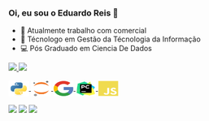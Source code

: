 ### Oi, eu sou o Eduardo Reis 👋


- 💼 Atualmente trabalho com comercial
- 📖 Técnologo em Gestão da Técnologia da Informação 
- 💻 Pós Graduado em Ciencia De Dados

<div>
  <a href="https://github.com/eduaroreis95">
  <img height="180em" src="https://github-readme-stats.vercel.app/api?username=eduardoreis95&show_icons=true&theme=tokyonight&include_all_commits=true&count_private=true"/>
  <img height="180em" src="https://github-readme-stats.vercel.app/api/top-langs/?username=eduardoreis95&layout=compact&langs_count=7&theme=tokyonight"/>
</div>
  
<div style="display: inline_block"><br>
  <img align="center" alt="Rafa-Python" height="30" width="40" src="https://raw.githubusercontent.com/devicons/devicon/master/icons/python/python-original.svg">
    <img align="center" alt="Rafa-Python" height="30" width="40" src="https://raw.githubusercontent.com/devicons/devicon/00f02ef57fb7601fd1ddcc2fe6fe670fef3ae3e4/icons/jupyter/jupyter-original.svg">
  
   <img align="center" alt="Rafa-Python" height="30" width="40" src="https://raw.githubusercontent.com/devicons/devicon/00f02ef57fb7601fd1ddcc2fe6fe670fef3ae3e4/icons/google/google-original.svg">
  <img align="center" alt="Rafa-Python" height="30" width="40" src="https://raw.githubusercontent.com/devicons/devicon/00f02ef57fb7601fd1ddcc2fe6fe670fef3ae3e4/icons/pycharm/pycharm-original.svg">
  <img align="center" alt="Rafa-Js" height="30" width="40" src="https://raw.githubusercontent.com/devicons/devicon/master/icons/javascript/javascript-plain.svg">


  <img align="right" alt="" src="https://media.giphy.com/media/d6Jh5xpKM7yXmUak8C/giphy.gif?cid=790b7611bf5caa99c1da3c55a0ae44294b1ea915f087ad7d&rid=giphy.gif&ct=g" width="100px">
<br> </br> 
</div>
  
<div> 
  <a href="https://instagram.com/itsreiseduardo" target="_blank"><img src="https://img.shields.io/badge/-Instagram-%23E4405F?style=for-the-badge&logo=instagram&logoColor=white" target="_blank"></a>
  <a href = "mailto:eduardoreis.r95@gmail.com"><img src="https://img.shields.io/badge/-Gmail-%23333?style=for-the-badge&logo=gmail&logoColor=white" target="_blank"></a>
  <a href="https://www.linkedin.com/in/eduardo-d-reis" target="_blank"><img src="https://img.shields.io/badge/-LinkedIn-%230077B5?style=for-the-badge&logo=linkedin&logoColor=white" target="_blank"></a> 

